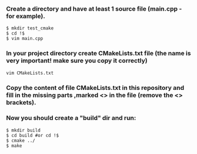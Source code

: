 ### Create a directory and have at least 1 source file (main.cpp - for example).
```
$ mkdir test_cmake
$ cd !$
$ vim main.cpp
```
### In your project directory create CMakeLists.txt file (the name is very important! make sure you copy it correctly)
```
vim CMakeLists.txt
```
### Copy the content of file CMakeLists.txt in this repository and fill in the missing parts ,marked <> in the file (remove the <> brackets).


### Now you should create a "build" dir and run:

```
$ mkdir build
$ cd build #or cd !$
$ cmake ../
$ make
```

